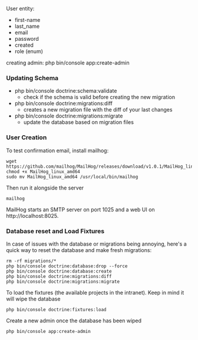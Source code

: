 User entity:
- first-name
- last_name
- email
- password
- created
- role (enum)

creating admin: php bin/console app:create-admin

### Updating Schema

- php bin/console doctrine:schema:validate
    - check if the schema is valid before creating
        the new migration
- php bin/console doctrine:migrations:diff
    - creates a new migration file with the diff
        of your last changes
- php bin/console doctrine:migrations:migrate
    - update the database based on migration files
 
### User Creation

To test confirmation email, install mailhog:

```
wget https://github.com/mailhog/MailHog/releases/download/v1.0.1/MailHog_linux_amd64
chmod +x MailHog_linux_amd64
sudo mv MailHog_linux_amd64 /usr/local/bin/mailhog
```
Then run it alongside the server
```
mailhog
```
MailHog starts an SMTP server on port 1025 and a web UI on http://localhost:8025.

### Database reset and Load Fixtures

In case of issues with the database or migrations being annoying, here's a quick way to reset the database and make fresh migrations:

```
rm -rf migrations/*
php bin/console doctrine:database:drop --force
php bin/console doctrine:database:create
php bin/console doctrine:migrations:diff
php bin/console doctrine:migrations:migrate
```

To load the fixtures (the available projects in the intranet). Keep in mind it will wipe the database

```
php bin/console doctrine:fixtures:load
```

Create a new admin once the database has been wiped

```
php bin/console app:create-admin
```

